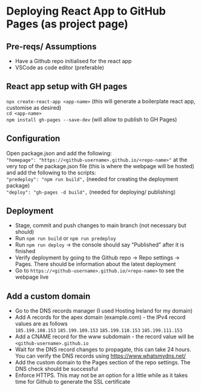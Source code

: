 # Deploying React App to GitHub Pages (as project page)
## Pre-reqs/ Assumptions
- Have a Github repo initialised for the react app
- VSCode as code editor (preferable)

## React app setup with GH pages
`npx create-react-app <app-name>` (this will generate a boilerplate react app, customise as desired) <br />
`cd <app-name>` <br />
`npm install gh-pages --save-dev` (will allow to publish to GH Pages)

## Configuration
Open package.json and add the following: <br />
`"homepage": "https://<github-username>.github.io/<repo-name>"` at the very top of the package.json file (this is where the webpage will be hosted) <br />
and add the following to the scripts: <br />
`"predeploy": "npm run build",` (needed for creating the deployment package) <br /> 
`"deploy": "gh-pages -d build",` (needed for deploying/ publishing)

## Deployment 
- Stage, commit and push changes to main branch (not necessary but should) 
- Run `npm run build` or `npm run predeploy`
- Run `npm run deploy` -> the console should say "Published" after it is finished
- Verify deployment by going to the Github repo -> Repo settings -> Pages. There should be information about the latest deployment 
- Go to `https://<github-username>.github.io/<repo-name>` to see the webpage live

## Add a custom domain
- Go to the DNS records manager (I used Hosting Ireland for my domain)
- Add A records for the apex domain (example.com) - the IPv4 record values are as follows <br />
`185.199.108.153` `185.199.109.153` `185.199.110.153` `185.199.111.153`
- Add a CNAME record for the www subdomain - the record value will be `<github-username>.github.io`
- Wait for the DNS record changes to propagate, this can take 24 hours. You can verify the DNS records using https://www.whatsmydns.net/
- Add the custom domain to the Pages section of the repo settings. The DNS check should be successful
- Enforce HTTPS. This may not be an option for a little while as it takes time for Github to generate the SSL certificate
